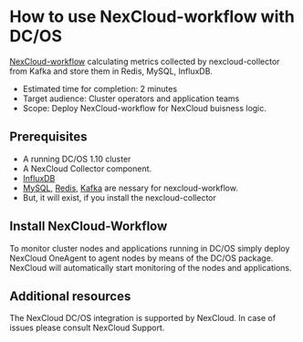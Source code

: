 # How to use NexCloud-workflow with DC/OS

[NexCloud-workflow][nexcloud] calculating metrics collected by nexcloud-collector from Kafka and store them in Redis, MySQL, InfluxDB.

* Estimated time for completion: 2 minutes
* Target audience: Cluster operators and application teams
* Scope: Deploy NexCloud-workflow for NexCloud buisness logic.

## Prerequisites

* A running DC/OS 1.10 cluster
* A NexCloud Collector component.
* [InfluxDB](https://universe.dcos.io/#/package/influxdb/version/latest)  
* [MySQL](https://universe.dcos.io/#/package/mysql/version/latest), [Redis](https://universe.dcos.io/#/package/redis/version/latest), [Kafka](https://universe.dcos.io/#/package/kafka/version/latest) are nessary for nexcloud-workflow.
* But, it will exist, if you install the nexcloud-collector


## Install NexCloud-Workflow

To monitor cluster nodes and applications running in DC/OS simply deploy NexCloud OneAgent to agent nodes by means of the DC/OS package. NexCloud will automatically start monitoring of the nodes and applications.


## Additional resources

The NexCloud DC/OS integration is supported by NexCloud.
In case of issues please consult NexCloud Support.

[nexcloud]: http://www.nexcloud.co.kr/
[freetrial]: https://github.com/nexclouding/NexCloud
